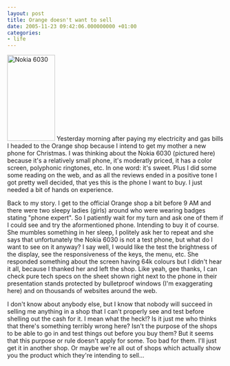 ```yaml
---
layout: post
title: Orange doesn't want to sell
date: 2005-11-23 09:42:06.000000000 +01:00
categories:
- life
---
```

<img src="https://content.rusiczki.net/blogpics/nokia_6030.jpg" width="111" height="200" alt="Nokia 6030" class="postimage" /> Yesterday morning after paying my electricity and gas bills I headed to the Orange shop because I intend to get my mother a new phone for Christmas. I was thinking about the Nokia 6030 (pictured here) because it's a relatively small phone, it's moderatly priced, it has a color screen, polyphonic ringtones, etc. In one word: it's sweet. Plus I did some some reading on the web, and as all the reviews ended in a positive tone I got pretty well decided, that yes this is the phone I want to buy. I just needed a bit of hands on experience.

Back to my story. I get to the official Orange shop a bit before 9 AM and there were two sleepy ladies (girls) around who were wearing badges stating "phone expert". So I patiently wait for my turn and ask one of them if I could see and try the aformentioned phone. Intending to buy it of course. She mumbles something in her sleep, I politely ask her to repeat and she says that unfortunately the Nokia 6030 is not a test phone, but what do I want to see on it anyway? I say well, I would like the test the brightness of the display, see the responsiveness of the keys, the menu, etc. She responded something about the screen having 64k colours but I didn't hear it all, because I thanked her and left the shop. Like yeah, gee thanks, I can check pure tech specs on the sheet shown right next to the phone in their presentation stands protected by bulletproof windows (I'm exaggerating here) and on thousands of websites around the web.

I don't know about anybody else, but I know that nobody will succeed in selling me anything in a shop that I can't properly see and test before shelling out the cash for it. I mean what the heck!? Is it just me who thinks that there's something terribly wrong here? Isn't the purpose of the shops to be able to go in and test things out before you buy them? But it seems that this purpose or rule doesn't apply for some. Too bad for them. I'll just get it in another shop. Or maybe we're all out of shops which actually show you the product which they're intending to sell...
